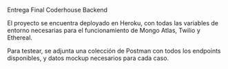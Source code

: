 Entrega Final Coderhouse Backend

El proyecto se encuentra deployado en Heroku, con todas las variables de entorno
necesarias para el funcionamiento de Mongo Atlas, Twilio y Ethereal.

Para testear, se adjunta una colección de Postman con todos los endpoints disponibles,
y datos mockup necesarios para cada caso.

